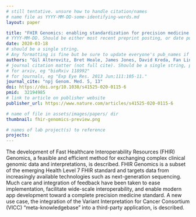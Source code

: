 ```yaml
---
# still tentative. unsure how to handle citation/names
# name file as YYYY-MM-DD-some-identifying-words.md
layout: paper

title: "FHIR Genomics: enabling standardization for precision medicine use cases"
# YYYY-MM-DD. Should be either most recent preprint posting, or date published.
date: 2020-03-18
# should be a single string.
# Any formatting is fine but be sure to update everyone's pub_names if needed
authors: "Gil Alterovitz, Bret Heale, James Jones, David Kreda, Fan Lin, Lei Liu, Xin Liu, Kenneth D. Mandl, David W. Poloway, Rachel Ramoni, Alex Wagner & Jeremy L. Warner"
# journal citation matter (not full cite). Should be a single string, probably has to be quoted.
# for arxiv, eg "bioRxiv 118992"
# for journals, eg "Exp Eye Res. 2013 Jun;111:105-11."
journal_cite: "npj Genom. Med. 5, 13"
doi: https://doi.org/10.1038/s41525-020-0115-6
pmid:  32194985
# link to article on publisher website
publisher_url: https://www.nature.com/articles/s41525-020-0115-6

# name of file in assets/images/papers/ dir
thumbnail: fhir-genomics-preview.png

# names of lab project(s) to reference
projects:
---
```

The development of Fast Healthcare Interoperability Resources (FHIR) Genomics, a feasible and efficient method for exchanging complex clinical genomic data and interpretations, is described. FHIR Genomics is a subset of the emerging Health Level 7 FHIR standard and targets data from increasingly available technologies such as next-generation sequencing. Much care and integration of feedback have been taken to ease implementation, facilitate wide-scale interoperability, and enable modern app development toward a complete precision medicine standard. A new use case, the integration of the Variant Interpretation for Cancer Consortium (VICC) “meta-knowledgebase” into a third-party application, is described.

